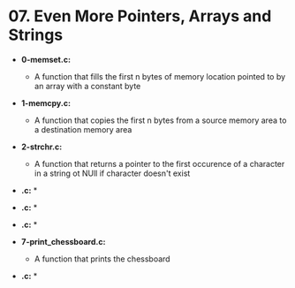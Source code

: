 # 07. Even More Pointers, Arrays and Strings

* **0-memset.c:**
    * A function that fills the first n bytes of memory location pointed to by an array with a constant byte

* **1-memcpy.c:**
    * A function that copies the first n bytes from a source memory area to a destination memory area 

* **2-strchr.c:**
    * A function that returns a pointer to the first occurence of a character in a string ot NUll if character doesn't exist

* **.c:**
    *

* **.c:**
    *

* **.c:**
    *

* **7-print_chessboard.c:**
    * A function that prints the chessboard

* **.c:**
    *
